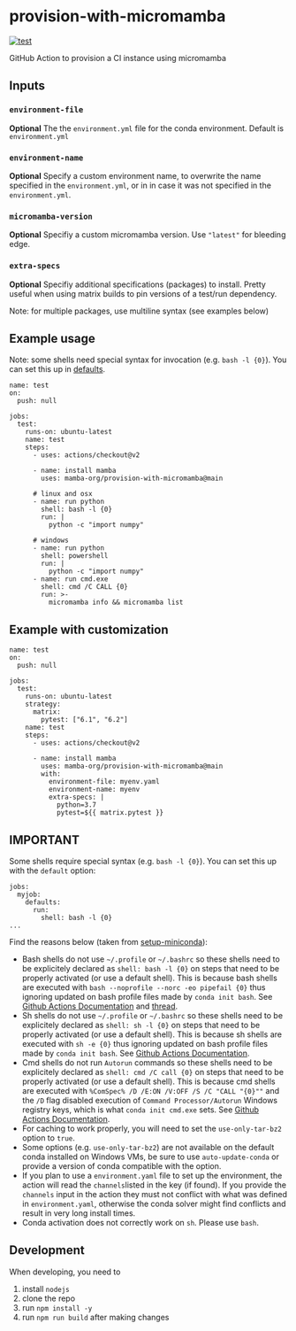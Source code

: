 # provision-with-micromamba

[![test](https://github.com/mamba-org/provision-with-micromamba/workflows/test/badge.svg)](https://github.com/mamba-org/provision-with-micromamba/actions?query=workflow%3Atest)

GitHub Action to provision a CI instance using micromamba

## Inputs

### `environment-file`

**Optional** The the `environment.yml` file for the conda environment. Default is `environment.yml`

### `environment-name`

**Optional** Specify a custom environment name,
to overwrite the name specified in the `environment.yml`,
or in in case it was not specified in the `environment.yml`.

### `micromamba-version`

**Optional** Specifiy a custom micromamba version. Use `"latest"` for bleeding edge.

### `extra-specs`

**Optional** Specifiy additional specifications (packages) to install. Pretty useful when using matrix builds to pin versions of a test/run dependency.

Note: for multiple packages, use multiline syntax (see examples below)

## Example usage

Note: some shells need special syntax for invocation (e.g. `bash -l {0}`). You can set this up in [defaults](setup_default).

```
name: test
on:
  push: null

jobs:
  test:
    runs-on: ubuntu-latest
    name: test
    steps:
      - uses: actions/checkout@v2

      - name: install mamba
        uses: mamba-org/provision-with-micromamba@main

      # linux and osx
      - name: run python
        shell: bash -l {0}
        run: |
          python -c "import numpy"

      # windows
      - name: run python
        shell: powershell
        run: |
          python -c "import numpy"
      - name: run cmd.exe
        shell: cmd /C CALL {0}
        run: >-
          micromamba info && micromamba list
```

## Example with customization

```
name: test
on:
  push: null

jobs:
  test:
    runs-on: ubuntu-latest
    strategy:
      matrix:
        pytest: ["6.1", "6.2"]
    name: test
    steps:
      - uses: actions/checkout@v2

      - name: install mamba
        uses: mamba-org/provision-with-micromamba@main
        with:
          environment-file: myenv.yaml
          environment-name: myenv
          extra-specs: |
            python=3.7
            pytest=${{ matrix.pytest }}
```

## IMPORTANT

Some shells require special syntax (e.g. `bash -l {0}`). You can set this up with the `default` option:

```
jobs:
  myjob:
    defaults:
      run:
        shell: bash -l {0}
...
```

Find the reasons below (taken from [setup-miniconda](https://github.com/conda-incubator/setup-miniconda/blob/master/README.md#important)):

- Bash shells do not use `~/.profile` or `~/.bashrc` so these shells need to be
  explicitely declared as `shell: bash -l {0}` on steps that need to be properly
  activated (or use a default shell). This is because bash shells are executed
  with `bash --noprofile --norc -eo pipefail {0}` thus ignoring updated on bash
  profile files made by `conda init bash`. See
  [Github Actions Documentation](https://help.github.com/en/actions/automating-your-workflow-with-github-actions/workflow-syntax-for-github-actions#using-a-specific-shell)
  and
  [thread](https://github.community/t5/GitHub-Actions/How-to-share-shell-profile-between-steps-or-how-to-use-nvm-rvm/td-p/33185).
- Sh shells do not use `~/.profile` or `~/.bashrc` so these shells need to be
  explicitely declared as `shell: sh -l {0}` on steps that need to be properly
  activated (or use a default shell). This is because sh shells are executed
  with `sh -e {0}` thus ignoring updated on bash profile files made by
  `conda init bash`. See
  [Github Actions Documentation](https://help.github.com/en/actions/automating-your-workflow-with-github-actions/workflow-syntax-for-github-actions#using-a-specific-shell).
- Cmd shells do not run `Autorun` commands so these shells need to be
  explicitely declared as `shell: cmd /C call {0}` on steps that need to be
  properly activated (or use a default shell). This is because cmd shells are
  executed with `%ComSpec% /D /E:ON /V:OFF /S /C "CALL "{0}""` and the `/D` flag
  disabled execution of `Command Processor/Autorun` Windows registry keys, which
  is what `conda init cmd.exe` sets. See
  [Github Actions Documentation](https://help.github.com/en/actions/automating-your-workflow-with-github-actions/workflow-syntax-for-github-actions#using-a-specific-shell).
- For caching to work properly, you will need to set the `use-only-tar-bz2`
  option to `true`.
- Some options (e.g. `use-only-tar-bz2`) are not available on the default conda
  installed on Windows VMs, be sure to use `auto-update-conda` or provide a
  version of conda compatible with the option.
- If you plan to use a `environment.yaml` file to set up the environment, the
  action will read the `channels`listed in the key (if found). If you provide
  the `channels` input in the action they must not conflict with what was
  defined in `environment.yaml`, otherwise the conda solver might find conflicts
  and result in very long install times.
- Conda activation does not correctly work on `sh`. Please use `bash`.

## Development

When developing, you need to

1. install `nodejs`
2. clone the repo
3. run `npm install -y`
4. run `npm run build` after making changes
